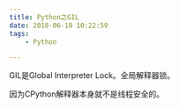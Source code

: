 ```yaml
---
title: Python之GIL
date: 2018-06-18 10:22:59
tags:
	- Python

---
```




GIL是Global Interpreter Lock。全局解释器锁。

因为CPython解释器本身就不是线程安全的。

